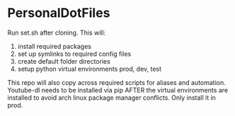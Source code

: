 # PersonalDotFiles
Run set.sh after cloning.
This will:
1. install required packages
2. set up symlinks to required config files
3. create default folder directories
4. setup python virtual environments prod, dev, test

This repo will also copy across required scripts for aliases and automation.
Youtube-dl needs to be installed via pip AFTER the virtual environments are installed to avoid arch linux package manager conflicts.
Only install it in prod.
